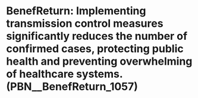 # BenefReturn: __Implementing transmission control measures significantly reduces the number of confirmed cases, protecting public health and preventing overwhelming of healthcare systems.__ (PBN__BenefReturn_1057)

